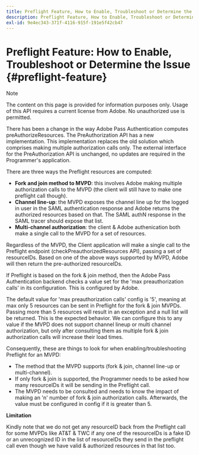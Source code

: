```yaml
---
title: Preflight Feature, How to Enable, Troubleshoot or Determine the Issue
description: Preflight Feature, How to Enable, Troubleshoot or Determine the Issue
exl-id: 9e4ec343-371f-4116-915f-191e5f42cb47
---
```

# Preflight Feature: How to Enable, Troubleshoot or Determine the Issue {#preflight-feature}

>[!NOTE]
>
>The content on this page is provided for information purposes only. Usage of this API requires a current license from Adobe. No unauthorized use is permitted.

There has been a change in the way Adobe Pass Authentication computes preAuthorizeResources. The PreAuthorization API has a new implementation. This implementation replaces the old solution which comprises making multiple authorization calls only.
The external interface for the PreAuthorization API is unchanged, no updates are required in the Programmer's application.

There are three ways the Preflight resources are computed:

* **Fork and join method to MVPD**: this involves Adobe making multiple authorization calls to the MVPD (the client will still have to make one preflight call though).
* **Channel line-up**: the MVPD exposes the channel line up for the logged in user in the SAML authentication response and Adobe returns the authorized resources based on that. The SAML authN response in the SAML tracer should expose that list.
* **Multi-channel authorization**: the client & Adobe authenication both make a single call to the MVPD for a set of resources.

Regardless of the MVPD, the Client application will make a single call to the Preflight endpoint (checkPreauthorizedResources API), passing a set of resourceIDs. Based on one of the above ways supported by MVPD, Adobe will then return the pre-authorized resourceIDs.

If Preflight is based on the fork & join method, then the Adobe Pass Authentication backend checks a value set for the 'max preauthorization calls' in its configuration. This is configured by Adobe.

The default value for 'max preauthorization calls' config is '5', meaning at max only 5 resources can be sent in Preflight for the fork & join MVPDs. Passing more than 5 resources will result in an exception and a null list will be returned. This is the expected behavior. We can configure this to any value if the MVPD does not support channel lineup or multi channel authorization, but only after consulting them as multiple fork & join authorization calls will increase their load times. 

Consequently, these are things to look for when enabling/troubleshooting Preflight for an MVPD:

* The method that the MVPD supports (fork & join, channel line-up or multi-channel).
* If only fork & join is supported, the Programmer needs to be asked how many resourceIDs it will be sending in the Preflight call.
* The MVPD needs to be consulted and needs to know the impact of making an 'n' number of fork & join authorization calls. Afterwards, the value must be configured in config if it is greater than 5.   
 
**Limitation**

Kindly note that we do not get any resourceID back from the Preflight call for some MVPDs like AT&T & TWC if any one of the resourceIDs is a fake ID or an unrecognized ID in the list of resourceIDs they send in the preflight call even though we have valid & authorized resources in that list too.
